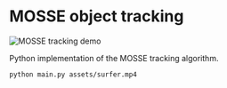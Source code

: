 # MOSSE object tracking

![MOSSE tracking demo](assets/surfer-demo.gif)

Python implementation of the MOSSE tracking algorithm.

```
python main.py assets/surfer.mp4
```
